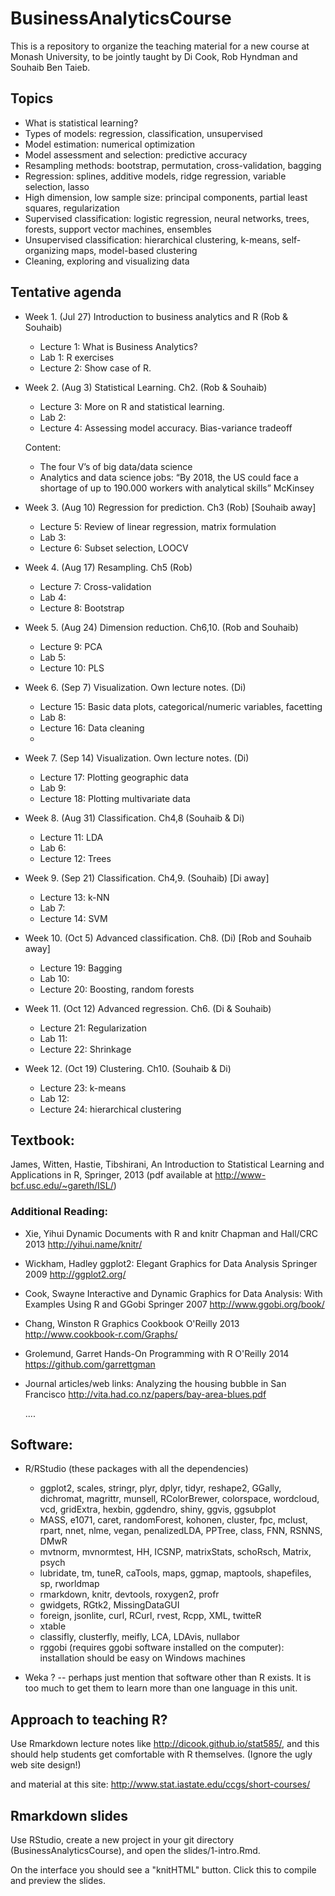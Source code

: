 # BusinessAnalyticsCourse
This is a repository to organize the teaching material for a new course at Monash University, to be jointly taught by Di Cook, Rob Hyndman and Souhaib Ben Taieb.

##  Topics

* What is statistical learning?
* Types of models: regression, classification, unsupervised
* Model estimation: numerical optimization
* Model assessment and selection: predictive accuracy
* Resampling methods: bootstrap, permutation, cross-validation, bagging
* Regression: splines, additive models, ridge regression, variable selection, lasso
* High dimension, low sample size: principal components, partial least squares, regularization
* Supervised classification: logistic regression, neural networks, trees, forests, support vector machines, ensembles
* Unsupervised classification: hierarchical clustering, k-means, self-organizing maps, model-based clustering
* Cleaning, exploring and visualizing data

## Tentative agenda

* Week 1. (Jul 27) Introduction to business analytics and R (Rob & Souhaib)
  - Lecture 1:  What is Business Analytics? 
  - Lab 1: R exercises
  - Lecture 2: Show case of R.

* Week 2. (Aug 3) Statistical Learning. Ch2. (Rob & Souhaib)
  - Lecture 3: More on R and statistical learning. 
  - Lab 2: 
  - Lecture 4: Assessing model accuracy. Bias-variance tradeoff

  Content: 
    - The four V’s of big data/data science
    - Analytics and data science jobs: “By 2018, the US could face a shortage of up to 190.000 workers with analytical skills” McKinsey

* Week 3. (Aug 10) Regression for prediction. Ch3 (Rob)
  [Souhaib away]
  - Lecture 5: Review of linear regression, matrix formulation
  - Lab 3:
  - Lecture 6: Subset selection, LOOCV 

* Week 4. (Aug 17) Resampling. Ch5 (Rob)
  - Lecture 7: Cross-validation
  - Lab 4: 
  - Lecture 8: Bootstrap

* Week 5. (Aug 24) Dimension reduction. Ch6,10. (Rob and Souhaib)
  - Lecture 9: PCA
  - Lab 5:
  - Lecture 10: PLS


* Week 6. (Sep 7) Visualization. Own lecture notes. (Di)
  - Lecture 15: Basic data plots, categorical/numeric variables, facetting
  - Lab 8:
  - Lecture 16: Data cleaning
  - 
* Week 7. (Sep 14) Visualization. Own lecture notes. (Di)
  - Lecture 17: Plotting geographic data
  - Lab 9:
  - Lecture 18: Plotting multivariate data

* Week 8. (Aug 31) Classification. Ch4,8 (Souhaib & Di)
  - Lecture 11: LDA
  - Lab 6:
  - Lecture 12: Trees

* Week 9. (Sep 21) Classification. Ch4,9. (Souhaib)
  [Di away]
  - Lecture 13: k-NN
  - Lab 7:
  - Lecture 14: SVM

* Week 10. (Oct 5) Advanced classification. Ch8. (Di)
  [Rob and Souhaib away]
  - Lecture 19: Bagging
  - Lab 10:
  - Lecture 20: Boosting, random forests

* Week 11. (Oct 12) Advanced regression. Ch6. (Di & Souhaib)
  - Lecture 21: Regularization
  - Lab 11:
  - Lecture 22: Shrinkage

* Week 12. (Oct 19) Clustering. Ch10. (Souhaib & Di)
  - Lecture 23: k-means
  - Lab 12:
  - Lecture 24: hierarchical clustering
  
## Textbook: 

James, Witten, Hastie, Tibshirani, An Introduction to Statistical Learning and Applications in R, Springer, 2013 (pdf available at http://www-bcf.usc.edu/~gareth/ISL/)
          
### Additional Reading: 
  
  *  Xie, Yihui
        Dynamic Documents with R and knitr
        Chapman and Hall/CRC
        2013
        http://yihui.name/knitr/
                      
  * Wickham, Hadley
        ggplot2: Elegant Graphics for Data Analysis
        Springer
        2009
        http://ggplot2.org/
        
  * Cook, Swayne
        Interactive and Dynamic Graphics for Data Analysis: With Examples Using R and GGobi
        Springer
        2007
        http://www.ggobi.org/book/
        
  * Chang, Winston
        R Graphics Cookbook
        O'Reilly
        2013
        http://www.cookbook-r.com/Graphs/
        
  * Grolemund, Garret
        Hands-On Programming with R
        O'Reilly
        2014
        https://github.com/garrettgman
        
  * Journal articles/web links:
      Analyzing the housing bubble in San Francisco http://vita.had.co.nz/papers/bay-area-blues.pdf
      
      .... 

## Software:
* R/RStudio (these packages with all the dependencies)
  - ggplot2, scales, stringr, plyr, dplyr, tidyr, reshape2, GGally, dichromat, magrittr, munsell, RColorBrewer, colorspace, wordcloud, vcd, gridExtra, hexbin, ggdendro, shiny, ggvis, ggsubplot
  - MASS, e1071, caret, randomForest, kohonen, cluster, fpc, mclust, rpart, nnet, nlme, vegan, penalizedLDA, PPTree, class, FNN, RSNNS, DMwR
  - mvtnorm, mvnormtest, HH, ICSNP, matrixStats, schoRsch, Matrix, psych
  - lubridate, tm, tuneR, caTools, maps, ggmap, maptools, shapefiles, sp, rworldmap
  - rmarkdown, knitr, devtools, roxygen2, profr
  - gwidgets, RGtk2, MissingDataGUI
  - foreign, jsonlite, curl, RCurl, rvest, Rcpp, XML, twitteR
  - xtable
  - classifly, clusterfly, meifly, LCA, LDAvis, nullabor
  - rggobi (requires ggobi software installed on the computer): installation should be easy on Windows machines

* Weka ? -- perhaps just mention that software other than R exists. It is too much to get them to learn more than one language in this unit.
      
## Approach to teaching R? 

Use Rmarkdown lecture notes like http://dicook.github.io/stat585/, and this should help students get comfortable with R themselves. (Ignore the ugly web site design!)

and material at this site: http://www.stat.iastate.edu/ccgs/short-courses/
        
## Rmarkdown slides

Use RStudio, create a new project in your git directory (BusinessAnalyticsCourse), and open the slides/1-intro.Rmd. 

On the interface you should see a "knitHTML" button. Click this to compile and preview the slides.
